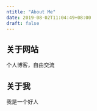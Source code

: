 ```yaml
---
ntitle: "About Me"
date: 2019-08-02T11:04:49+08:00
draft: false
---
```




## 关于网站

个人博客，自由交流

## 关于我

我是一个好人

  
